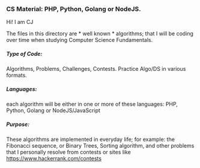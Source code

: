 ### CS Material:  PHP, Python, Golang or NodeJS.


Hi! I am CJ

The files in this directory are * well known * algorithms; that I will be coding over time when studying Computer Science Fundamentals.

##### Type of Code: 
Algorithms, Problems, Challenges, Contests. Practice Algo/DS in various formats.

##### Languages: 
each algorithm will be either in one or more of these languages:  PHP, Python, Golang or NodeJS/JavaScript

##### Purpose: 
These algorithms are implemented in everyday life; for example: the Fibonacci sequence, or Binary Trees, Sorting algorithm, and other problems that I personally resolve from contests or sites like https://www.hackerrank.com/contests
